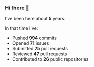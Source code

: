 ### Hi there 👋

I've been here about **5** years.

In that time I've:

- Pushed **994** commits
- Opened **71** issues
- Submitted **75** pull requests
- Reviewed **47** pull requests
- Contributed to **26** public repositories

<!-- ![My scrobbles](https://lastfm-recently-played.vercel.app/api?user=dotdub) -->
